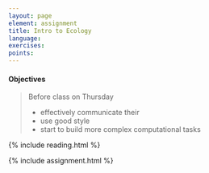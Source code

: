 ```yaml
---
layout: page
element: assignment
title: Intro to Ecology
language:
exercises:
points:
---
```


#### Objectives

> Before class on Thursday
>
> - effectively communicate their 
> - use good style
> - start to build more complex computational tasks

{% include reading.html %}

{% include assignment.html %}
